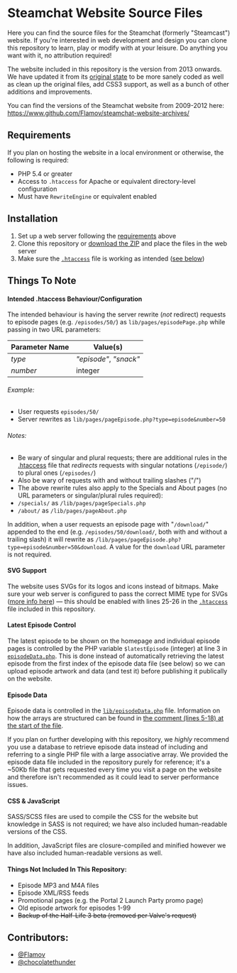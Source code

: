 # Steamchat Website Source Files

Here you can find the source files for the Steamchat (formerly "Steamcast") website. If you're interested in web development and design you can clone this repository to learn, play or modify with at your leisure. Do anything you want with it, no attribution required!

The website included in this repository is the version from 2013 onwards. We have updated it from its [original state](https://github.com/Flamov/steamchat-website/tree/c6ec7d23f21fbf421eb74abe7b1a97b9d83ec0c9) to be more sanely coded as well as clean up the original files, add CSS3 support, as well as a bunch of other additions and improvements.

You can find the versions of the Steamchat website from 2009-2012 here:
https://www.github.com/Flamov/steamchat-website-archives/

## Requirements

If you plan on hosting the website in a local environment or otherwise, the following is required:

* PHP 5.4 or greater
* Access to `.htaccess` for Apache or equivalent directory-level configuration
 * Must have `RewriteEngine` or equivalent enabled

## Installation

1. Set up a web server following the [requirements](#requirements) above
2. Clone this repository or [download the ZIP](https://github.com/Flamov/steamchat-website/archive/master.zip) and place the files in the web server
3. Make sure the [`.htaccess`](.htaccess) file is working as intended ([see below](#intended-htaccess-behaviourconfiguration))

## Things To Note

#### Intended .htaccess Behaviour/Configuration

The intended behaviour is having the server rewrite (*not* redirect) requests to episode pages (e.g. `/episodes/50/`) as `lib/pages/episodePage.php` while passing in two URL parameters:

| Parameter Name | Value(s) |
|---|---|
| *type* | *"episode"*, *"snack"* |
| *number* | integer |

###### Example:
* User requests `episodes/50/`
* Server rewrites as `lib/pages/pageEpisode.php?type=episode&number=50`

###### Notes:
* Be wary of singular and plural requests; there are additional rules in the [.htaccess](.htaccess#L16-L18) file that *redirects* requests with singular notations (`/episode/`) to plural ones (`/episodes/`)
* Also be wary of requests with and without trailing slashes ("/")
* The above rewrite rules also apply to the Specials and About pages (no URL parameters or singular/plural rules required):
 * `/specials/` as `/lib/pages/pageSpecials.php`
 * `/about/` as `/lib/pages/pageAbout.php`

In addition, when a user requests an episode page with "`/download/`" appended to the end (e.g. `/episodes/50/download/`, both with and without a trailing slash) it will rewrite as `/lib/pages/pageEpisode.php?type=episode&number=50&download`. A value for the `download` URL parameter is not required.

#### SVG Support

The website uses SVGs for its logos and icons instead of bitmaps. Make sure your web server is configured to pass the correct MIME type for SVGs ([more info here](http://www.kaioa.com/node/45)) — this should be enabled with lines 25-26 in the [`.htaccess`](.htaccess#L25-L26) file included in this repository.

#### Latest Episode Control

The latest episode to be shown on the homepage and individual episode pages is controlled by the PHP variable `$latestEpisode` (integer) at line 3 in [`episodeData.php`](lib/episodeData.php#L3). This is done instead of automatically retrieving the latest episode from the first index of the episode data file (see below) so we can upload episode artwork and data (and test it) before publishing it publically on the website.

#### Episode Data

Episode data is controlled in the [`lib/episodeData.php`](lib/episodeData.php) file. Information on how the arrays are structured can be found in [the comment (lines 5-18) at the start of the file](lib/episodeData.php#L5-L18).

If you plan on further developing with this repository, we *highly* recommend you use a database to retrieve episode data instead of including and referring to a single PHP file with a large associative array. We provided the episode data file included in the repository purely for reference; it's a ~50Kb file that gets requested every time you visit a page on the website and therefore isn't recommended as it could lead to server performance issues.

#### CSS & JavaScript

SASS/SCSS files are used to compile the CSS for the website but knowledge in SASS is not required; we have also included human-readable versions of the CSS.

In addition, JavaScript files are closure-compiled and minified however we have also included human-readable versions as well.

#### Things Not Included In This Repository:
* Episode MP3 and M4A files
* Episode XML/RSS feeds
* Promotional pages (e.g. the Portal 2 Launch Party promo page)
* Old episode artwork for episodes 1-99
* ~~Backup of the Half-Life 3 beta (removed per Valve's request)~~

## Contributors:
* [@Flamov](https://www.github.com/Flamov)
* [@chocolatethunder](https://www.github.com/chocolatethunder)
